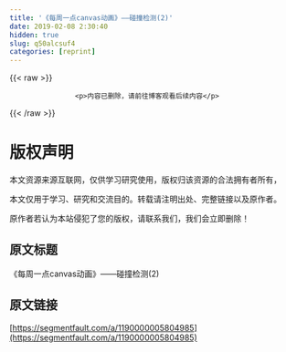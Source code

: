 ```yaml
---
title: '《每周一点canvas动画》——碰撞检测(2)' 
date: 2019-02-08 2:30:40
hidden: true
slug: q50alcsuf4
categories: [reprint]
---
```


{{< raw >}}

                    <p>内容已删除，请前往博客观看后续内容</p>
                
{{< /raw >}}

# 版权声明
本文资源来源互联网，仅供学习研究使用，版权归该资源的合法拥有者所有，

本文仅用于学习、研究和交流目的。转载请注明出处、完整链接以及原作者。

原作者若认为本站侵犯了您的版权，请联系我们，我们会立即删除！

## 原文标题
《每周一点canvas动画》——碰撞检测(2)

## 原文链接
[https://segmentfault.com/a/1190000005804985](https://segmentfault.com/a/1190000005804985)


